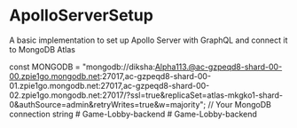 ﻿# ApolloServerSetup
A basic implementation to set up Apollo Server with GraphQL and connect it to MongoDB Atlas


const MONGODB = "mongodb://diksha:Alpha113.@ac-gzpeqd8-shard-00-00.zpie1go.mongodb.net:27017,ac-gzpeqd8-shard-00-01.zpie1go.mongodb.net:27017,ac-gzpeqd8-shard-00-02.zpie1go.mongodb.net:27017/?ssl=true&replicaSet=atlas-mkgko1-shard-0&authSource=admin&retryWrites=true&w=majority"; // Your MongoDB connection string
#   G a m e - L o b b y - b a c k e n d  
 #   G a m e - L o b b y - b a c k e n d  
 